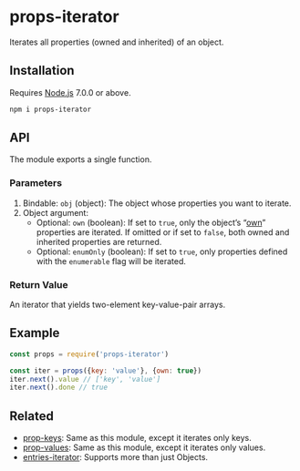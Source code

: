 # props-iterator

Iterates all properties (owned and inherited) of an object.

## Installation

Requires [Node.js](https://nodejs.org/) 7.0.0 or above.

```bash
npm i props-iterator
```

## API

The module exports a single function.

### Parameters

1. Bindable: `obj` (object): The object whose properties you want to iterate.
2. Object argument:
   * Optional: `own` (boolean): If set to `true`, only the object’s “[own](https://developer.mozilla.org/en-US/docs/Web/JavaScript/Reference/Global_Objects/Object/hasOwnProperty)” properties are iterated. If omitted or if set to `false`, both owned and inherited properties are returned.
   * Optional: `enumOnly` (boolean): If set to `true`, only properties defined with the `enumerable` flag will be iterated.

### Return Value

An iterator that yields two-element key-value-pair arrays.

## Example

```javascript
const props = require('props-iterator')

const iter = props({key: 'value'}, {own: true})
iter.next().value // ['key', 'value']
iter.next().done // true
```

## Related

* [prop-keys](https://github.com/lamansky/prop-keys): Same as this module, except it iterates only keys.
* [prop-values](https://github.com/lamansky/prop-values): Same as this module, except it iterates only values.
* [entries-iterator](https://github.com/lamansky/entries-iterator): Supports more than just Objects.
